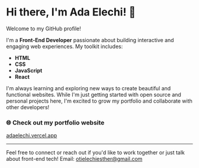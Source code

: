 # Hi there, I'm Ada Elechi! 👋

Welcome to my GitHub profile!

I'm a **Front-End Developer** passionate about building interactive and engaging web experiences. My toolkit includes:

- **HTML**
- **CSS**
- **JavaScript**
- **React**

I'm always learning and exploring new ways to create beautiful and functional websites. While I'm just getting started with open source and personal projects here, I'm excited to grow my portfolio and collaborate with other developers!

### 🌐 Check out my portfolio website
[adaelechi.vercel.app](https://adaelechi.vercel.app)

---

Feel free to connect or reach out if you'd like to work together or just talk about front-end tech!
Email: otielechiesther@gmail.com



<!--
**adaelechi/ADAELECHI** is a ✨ _special_ ✨ repository because its `README.md` (this file) appears on your GitHub profile.

Here are some ideas to get you started:

- 🔭 I’m currently working on ...
- 🌱 I’m currently learning ...
- 👯 I’m looking to collaborate on ...
- 🤔 I’m looking for help with ...
- 💬 Ask me about ...
- 📫 How to reach me: ...
- 😄 Pronouns: ...
- ⚡ Fun fact: ...
-->
